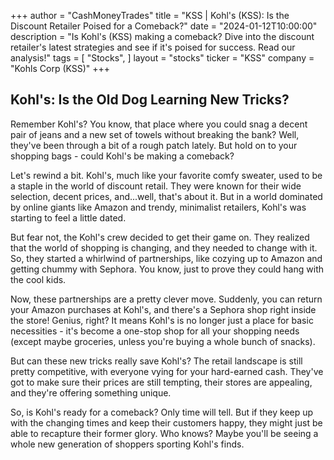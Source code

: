 +++
author = "CashMoneyTrades"
title = "KSS |  Kohl's (KSS): Is the Discount Retailer Poised for a Comeback?"
date = "2024-01-12T10:00:00"
description = "Is Kohl's (KSS) making a comeback? Dive into the discount retailer's latest strategies and see if it's poised for success. Read our analysis!"
tags = [
"Stocks",
]
layout = "stocks"
ticker = "KSS"
company = "Kohls Corp (KSS)"
+++
        


## Kohl's: Is the Old Dog Learning New Tricks?

Remember Kohl's? You know, that place where you could snag a decent pair of jeans and a new set of towels without breaking the bank? Well, they've been through a bit of a rough patch lately. But hold on to your shopping bags - could Kohl's be making a comeback?

Let's rewind a bit. Kohl's, much like your favorite comfy sweater, used to be a staple in the world of discount retail. They were known for their wide selection, decent prices, and...well, that's about it. But in a world dominated by online giants like Amazon and trendy, minimalist retailers, Kohl's was starting to feel a little dated. 

But fear not, the Kohl's crew decided to get their game on. They realized that the world of shopping is changing, and they needed to change with it. So, they started a whirlwind of partnerships, like cozying up to Amazon and getting chummy with Sephora. You know, just to prove they could hang with the cool kids. 

Now, these partnerships are a pretty clever move. Suddenly, you can return your Amazon purchases at Kohl's, and there's a Sephora shop right inside the store! Genius, right? It means Kohl's is no longer just a place for basic necessities - it's become a one-stop shop for all your shopping needs (except maybe groceries, unless you're buying a whole bunch of snacks).

But can these new tricks really save Kohl's? The retail landscape is still pretty competitive, with everyone vying for your hard-earned cash. They've got to make sure their prices are still tempting, their stores are appealing, and they're offering something unique.

So, is Kohl's ready for a comeback? Only time will tell. But if they keep up with the changing times and keep their customers happy, they might just be able to recapture their former glory. Who knows? Maybe you'll be seeing a whole new generation of shoppers sporting Kohl's finds. 

        